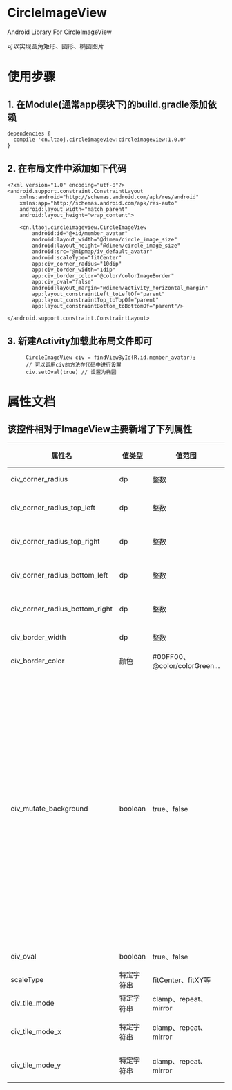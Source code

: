 # CircleImageView
Android Library For CircleImageView

可以实现圆角矩形、圆形、椭圆图片

# 使用步骤

## 1. 在Module(通常app模块下)的build.gradle添加依赖

```
dependencies {
  compile 'cn.ltaoj.circleimageview:circleimageview:1.0.0'
}
```

## 2. 在布局文件中添加如下代码

```
<?xml version="1.0" encoding="utf-8"?>
<android.support.constraint.ConstraintLayout
    xmlns:android="http://schemas.android.com/apk/res/android"
    xmlns:app="http://schemas.android.com/apk/res-auto"
    android:layout_width="match_parent"
    android:layout_height="wrap_content">
    
    <cn.ltaoj.circleimageview.CircleImageView
        android:id="@+id/member_avatar"
        android:layout_width="@dimen/circle_image_size"
        android:layout_height="@dimen/circle_image_size"
        android:src="@mipmap/iv_default_avatar"
        android:scaleType="fitCenter"
        app:civ_corner_radius="10dip"
        app:civ_border_width="1dip"
        app:civ_border_color="@color/colorImageBorder"
        app:civ_oval="false"
        android:layout_margin="@dimen/activity_horizontal_margin"
        app:layout_constraintLeft_toLeftOf="parent"
        app:layout_constraintTop_toTopOf="parent"
        app:layout_constraintBottom_toBottomOf="parent"/>
        
</android.support.constraint.ConstraintLayout>
```

## 3. 新建Activity加载此布局文件即可

```
      CircleImageView civ = findViewById(R.id.member_avatar);
      // 可以调用civ的方法在代码中进行设置
      civ.setOval(true) // 设置为椭圆
```

# 属性文档

## **该控件相对于ImageView主要新增了下列属性**

|属性名|值类型|值范围|属性含义|
|------|---|---|---|
|civ_corner_radius|dp|整数|圆角半径|
|civ_corner_radius_top_left|dp|整数|左上角圆角半径|
|civ_corner_radius_top_right|dp|整数|右上角圆角半径|
|civ_corner_radius_bottom_left|dp|整数|左下角圆形半径|
|civ_corner_radius_bottom_right|dp|整数|右下角圆形半径|
|civ_border_width|dp|整数|边框宽度|
|civ_border_color|颜色|#00FF00、@color/colorGreen...|边框颜色|
|civ_mutate_background|boolean|true、false|如果为false，那么当多个图片引用统一布局时，其中一个图片实例改变，那么其他的引用对象也会发生改变。如果为true，那么当对其中一个实例改变时，并不会影响其他图片|
|civ_oval|boolean|true、false|是否椭圆|
|scaleType|特定字符串|fitCenter、fitXY等|缩放类型|
|civ_tile_mode|特定字符串|clamp、repeat、mirror|平铺模式|
|civ_tile_mode_x|特定字符串|clamp、repeat、mirror|X方向平铺模式|
|civ_tile_mode_y|特定字符串|clamp、repeat、mirror|Y方向平铺模式|
